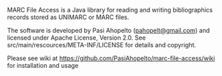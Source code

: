 MARC File Access is a Java library for reading and writing bibliographics 
records stored as UNIMARC or MARC files.  

The software is developed by Pasi Ahopelto (pahopelt@gmail.com) and licensed 
under Apache License, Version 2.0.  See src/main/rescources/META-INF/LICENSE 
for details and copyright.

Please see wiki at https://github.com/PasiAhopelto/marc-file-access/wiki for 
installation and usage
